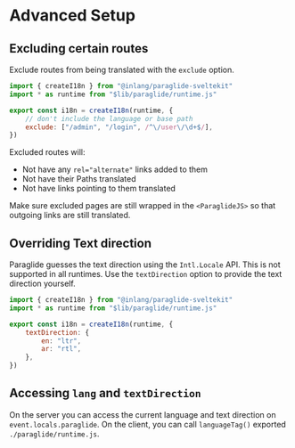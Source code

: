 # Advanced Setup

## Excluding certain routes

Exclude routes from being translated with the `exclude` option.

```js
import { createI18n } from "@inlang/paraglide-sveltekit"
import * as runtime from "$lib/paraglide/runtime.js"

export const i18n = createI18n(runtime, {
	// don't include the language or base path
	exclude: ["/admin", "/login", /^\/user\/\d+$/],
})
```

Excluded routes will:
- Not have any `rel="alternate"` links added to them
- Not have their Paths translated
- Not have links pointing to them translated

Make sure excluded pages are still wrapped in the `<ParaglideJS>` so that outgoing links are still translated. 

## Overriding Text direction

Paraglide guesses the text direction using the `Intl.Locale` API. This is not supported in all runtimes. Use the `textDirection` option to provide the text direction yourself.

```js
import { createI18n } from "@inlang/paraglide-sveltekit"
import * as runtime from "$lib/paraglide/runtime.js"

export const i18n = createI18n(runtime, {
	textDirection: {
		en: "ltr",
		ar: "rtl",
	},
})
```

## Accessing `lang` and `textDirection` 

On the server you can access the current language and text direction on `event.locals.paraglide`. 
On the client, you can call `languageTag()` exported `./paraglide/runtime.js`.  
